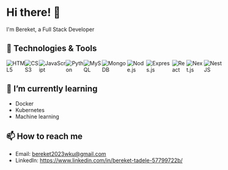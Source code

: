 # Hi there! 👋

I'm Bereket, a Full Stack Developer 

## 🔧 Technologies & Tools

<div style="display: flex; justify-content: space-between;">

<img src="https://img.shields.io/badge/-HTML5-black?style=for-the-badge&logo=html5" alt="HTML5" />
<img src="https://img.shields.io/badge/-CSS3-black?style=for-the-badge&logo=css3" alt="CSS3" />
<img src="https://img.shields.io/badge/-JavaScript-black?style=for-the-badge&logo=javascript" alt="JavaScript" />
<img src="https://img.shields.io/badge/-Python-black?style=for-the-badge&logo=python" alt="Python" />
<img src="https://img.shields.io/badge/-MySQL-black?style=for-the-badge&logo=mysql" alt="MySQL" />
<img src="https://img.shields.io/badge/-MongoDB-black?style=for-the-badge&logo=mongodb" alt="MongoDB" />
<img src="https://img.shields.io/badge/-Node.js-black?style=for-the-badge&logo=node.js" alt="Node.js" />
<img src="https://img.shields.io/badge/-Express.js-black?style=for-the-badge&logo=express" alt="Express.js" />
<img src="https://img.shields.io/badge/-React-black?style=for-the-badge&logo=react" alt="React" />
<img src="https://img.shields.io/badge/-Next.js-black?style=for-the-badge&logo=next.js" alt="Next.js" />
<img src="https://img.shields.io/badge/-NestJS-black?style=for-the-badge&logo=nestjs" alt="NestJS" />

</div>

## 🌱 I’m currently learning

- Docker
- Kubernetes
- Machine learning



## 📫 How to reach me

- Email: bereket2023wku@gmail.com
- LinkedIn: https://www.linkedin.com/in/bereket-tadele-57799722b/



